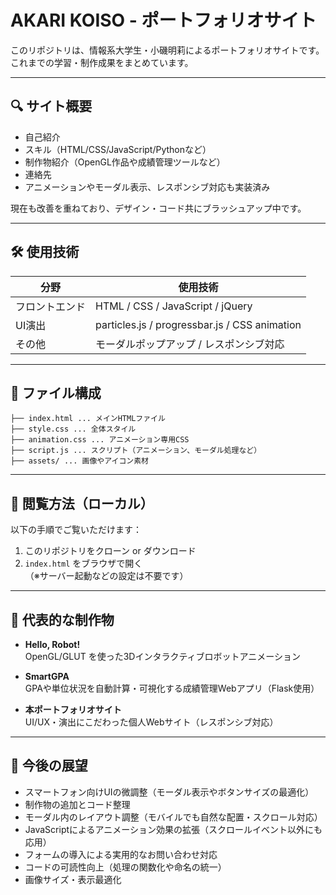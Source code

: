 # AKARI KOISO - ポートフォリオサイト

このリポジトリは、情報系大学生・小磯明莉によるポートフォリオサイトです。  
これまでの学習・制作成果をまとめています。

---

## 🔍 サイト概要

- 自己紹介
- スキル（HTML/CSS/JavaScript/Pythonなど）
- 制作物紹介（OpenGL作品や成績管理ツールなど）
- 連絡先
- アニメーションやモーダル表示、レスポンシブ対応も実装済み

現在も改善を重ねており、デザイン・コード共にブラッシュアップ中です。

---

## 🛠 使用技術

| 分野         | 使用技術                                  |
|--------------|-------------------------------------------|
| フロントエンド | HTML / CSS / JavaScript / jQuery          |
| UI演出       | particles.js / progressbar.js / CSS animation |
| その他        | モーダルポップアップ / レスポンシブ対応     |

---

## 🔧 ファイル構成
```
├── index.html ... メインHTMLファイル
├── style.css ... 全体スタイル
├── animation.css ... アニメーション専用CSS
├── script.js ... スクリプト（アニメーション、モーダル処理など）
├── assets/ ... 画像やアイコン素材
```
---

## 🚀 閲覧方法（ローカル）

以下の手順でご覧いただけます：

1. このリポジトリをクローン or ダウンロード  
2. `index.html` をブラウザで開く  
（※サーバー起動などの設定は不要です）

---

## 📸 代表的な制作物

- **Hello, Robot!**  
  OpenGL/GLUT を使った3Dインタラクティブロボットアニメーション

- **SmartGPA**  
  GPAや単位状況を自動計算・可視化する成績管理Webアプリ（Flask使用）

- **本ポートフォリオサイト**  
  UI/UX・演出にこだわった個人Webサイト（レスポンシブ対応）

---
## 👀 今後の展望

- スマートフォン向けUIの微調整（モーダル表示やボタンサイズの最適化）
- 制作物の追加とコード整理
- モーダル内のレイアウト調整（モバイルでも自然な配置・スクロール対応）
- JavaScriptによるアニメーション効果の拡張（スクロールイベント以外にも応用）
- フォームの導入による実用的なお問い合わせ対応
- コードの可読性向上（処理の関数化や命名の統一）
- 画像サイズ・表示最適化
